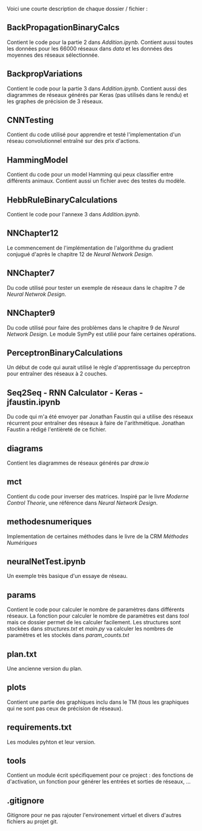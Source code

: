 Voici une courte description de chaque dossier / fichier :

## BackPropagationBinaryCalcs

Contient le code pour la partie 2 dans *Addition.ipynb*. Contient aussi toutes les données pour les 66000 réseaux dans *data* et les données des moyennes des réseaux sélectionnée.

## BackpropVariations

Contient le code pour la partie 3 dans *Addition.ipynb*. Contient aussi des diagrammes de réseaux générés par Keras (pas utilisés dans le rendu) et les graphes de précision de 3 réseaux.

## CNNTesting

Contient du code utilisé pour apprendre et testé l'implementation d'un réseau convolutionnel entraîné sur des prix d'actions.

## HammingModel

Contient du code pour un model Hamming qui peux classifier entre différents animaux. Contient aussi un fichier avec des testes du modèle.

## HebbRuleBinaryCalculations

Contient le code pour l'annexe 3 dans *Addition.ipynb*.

## NNChapter12
Le commencement de l'implémentation de l'algorithme du gradient conjugué d'après le chapitre 12 de *Neural Network Design*.

## NNChapter7

Du code utilisé pour tester un exemple de réseaux dans le chapitre 7 de *Neural Netwrok Design*.

## NNChapter9

Du code utilisé pour faire des problèmes dans le chapitre 9 de *Neural Network Design*. Le module SymPy est utilié pour faire certaines opérations.

## PerceptronBinaryCalculations

Un début de code qui aurait utilisé le règle d'apprentissage du perceptron pour entraîner des réseaux à 2 couches.

## Seq2Seq - RNN Calculator - Keras - jfaustin.ipynb

Du code qui m'a été envoyer par Jonathan Faustin qui a utilise des réseaux récurrent pour entraîner des réseaux à faire de l'arithmétique. Jonathan Faustin a rédigé l'entièreté de ce fichier.

## diagrams

Contient les diagrammes de réseaux générés par *draw.io*

## mct
Contient du code pour inverser des matrices. Inspiré par le livre *Moderne Control Theorie*, une référence dans *Neural Network Design*.

## methodesnumeriques

Implementation de certaines méthodes dans le livre de la CRM *Méthodes Numériques*

## neuralNetTest.ipynb

Un exemple très basique d'un essaye de réseau.

## params

Contient le code pour calculer le nombre de paramètres dans différents réseaux. La fonction pour calculer le nombre de paramètres est dans *tool* mais ce dossier permet de les calculer facilement. Les structures sont stockées dans *structures.txt* et *main.py* va calculer les nombres de paramètres et les stockés dans *param_counts.txt*

## plan.txt

Une ancienne version du plan.

## plots

Contient une partie des graphiques inclu dans le TM (tous les graphiques qui ne sont pas ceux de précision de réseaux). 

## requirements.txt

Les modules pyhton et leur version.

## tools
Contient un module écrit spécifiquement pour ce project : des fonctions de d'activation, un fonction pour générer les entrées et sorties de réseaux, ...

## .gitignore

Gitignore pour ne pas rajouter l'environement virtuel et divers d'autres fichiers au projet git.
